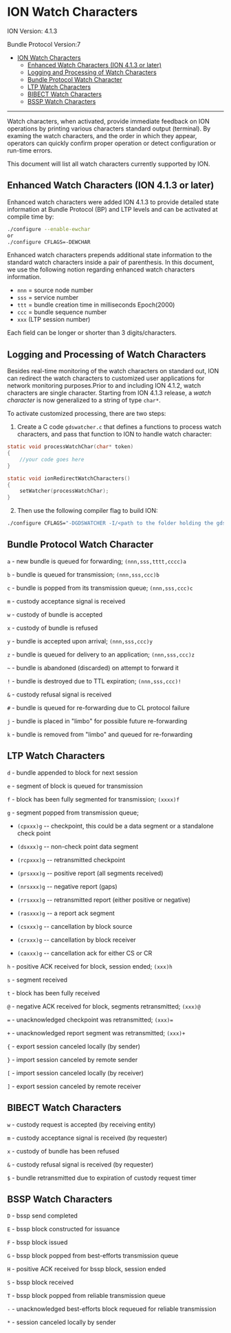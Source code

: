 # ION Watch Characters

ION Version: 4.1.3

Bundle Protocol Version:7

- [ION Watch Characters](#ion-watch-characters)
  - [Enhanced Watch Characters (ION 4.1.3 or later)](#enhanced-watch-characters-ion-413-or-later)
  - [Logging and Processing of Watch Characters](#logging-and-processing-of-watch-characters)
  - [Bundle Protocol Watch Character](#bundle-protocol-watch-character)
  - [LTP Watch Characters](#ltp-watch-characters)
  - [BIBECT Watch Characters](#bibect-watch-characters)
  - [BSSP Watch Characters](#bssp-watch-characters)

----

Watch characters, when activated, provide immediate feedback on ION operations by printing various characters standard output (terminal). By examing the watch characters, and the order in which they appear, operators can quickly confirm proper operation or detect configuration or run-time errors.

This document will list all watch characters currently supported by ION.

## Enhanced Watch Characters (ION 4.1.3 or later)

Enhanced watch characters were added ION 4.1.3 to provide detailed state information at Bundle Protocol (BP) and LTP levels and can be activated at compile time by:

```bash
./configure --enable-ewchar
or 
./configure CFLAGS=-DEWCHAR
```

Enhanced watch characters prepends additional state information to the standard watch characters inside a pair of parenthesis. In this document, we use the following notion regarding enhanced watch characters information.

* `nnn` = source node number
* `sss` = service number
* `ttt` = bundle creation time in milliseconds Epoch(2000)
* `ccc` = bundle sequence number
* `xxx` (LTP session number)

Each field can be longer or shorter than 3 digits/characters.

## Logging and Processing of Watch Characters

Besides real-time monitoring of the watch characters on standard out, ION can redirect the watch characters to customized user applications for network monitoring purposes.Prior to and including ION 4.1.2, watch characters are single character. Starting from ION 4.1.3 release, a _watch character_ is now generalized to a string of type `char*`.

To activate customized processing, there are two steps:

1. Create a C code `gdswatcher.c` that defines a functions to process watch characters, and pass that function to ION to handle watch character:

```c
static void processWatchChar(char* token)
{
    //your code goes here
} 

static void ionRedirectWatchCharacters()
{ 
    setWatcher(processWatchChar);
}
```
2. Then use the following compiler flag to build ION:
```bash
./configure CFLAGS="-DGDSWATCHER -I/<path to the folder holding the gdswatcher.c file>"
```

## Bundle Protocol Watch Character

`a` - new bundle is queued for forwarding; `(nnn,sss,tttt,cccc)a`

`b` - bundle is queued for transmission; `(nnn,sss,ccc)b`

`c` - bundle is popped from its transmission queue; `(nnn,sss,ccc)c`

`m` - custody acceptance signal is received

`w` - custody of bundle is accepted

`x` - custody of bundle is refused

`y` - bundle is accepted upon arrival; `(nnn,sss,ccc)y`

`z` - bundle is queued for delivery to an application; `(nnn,sss,ccc)z`

`~` - bundle is abandoned (discarded) on attempt to forward it

`!` - bundle is destroyed due to TTL expiration; `(nnn,sss,ccc)!`

`&` - custody refusal signal is received

`#` - bundle is queued for re-forwarding due to CL protocol failure

`j` - bundle is placed in \"limbo\" for possible future re-forwarding

`k` - bundle is removed from \"limbo\" and queued for re-forwarding

## LTP Watch Characters

`d` - bundle appended to block for next session

`e` - segment of block is queued for transmission

`f` - block has been fully segmented for transmission; `(xxxx)f`

`g` - segment popped from transmission queue; 

   * `(cpxxx)g` -- checkpoint, this could be a data segment or a standalone
    check point
    
-   `(dsxxx)g` -- non-check point data segment

-   `(rcpxxx)g` -- retransmitted checkpoint

-   `(prsxxx)g` -- positive report (all segments received)

-   `(nrsxxx)g` -- negative report (gaps)

-   `(rrsxxx)g` -- retransmitted report (either positive or negative)

-   `(rasxxx)g` -- a report ack segment

-   `(csxxx)g` -- cancellation by block source

-   `(crxxx)g` -- cancellation by block receiver

-   `(caxxx)g` -- cancellation ack for either CS or CR

`h` - positive ACK received for block, session ended; `(xxx)h`

`s` - segment received

`t` - block has been fully received

`@` - negative ACK received for block, segments retransmitted; `(xxx)@`

`=` - unacknowledged checkpoint was retransmitted; `(xxx)=`

`+` - unacknowledged report segment was retransmitted; `(xxx)+`

`{` - export session canceled locally (by sender)

`}` - import session canceled by remote sender

`[` - import session canceled locally (by receiver)

`]` - export session canceled by remote receiver

## BIBECT Watch Characters

`w` - custody request is accepted (by receiving entity)

`m` - custody acceptance signal is received (by requester)

`x` - custody of bundle has been refused

`&` - custody refusal signal is received (by requester)

`$` - bundle retransmitted due to expiration of custody request timer

## BSSP Watch Characters

`D` - bssp send completed

`E` - bssp block constructed for issuance

`F` - bssp block issued

`G` - bssp block popped from best-efforts transmission queue

`H` - positive ACK received for bssp block, session ended

`S` - bssp block received

`T` - bssp block popped from reliable transmission queue

`-` - unacknowledged best-efforts block requeued for reliable transmission

`*` - session canceled locally by sender
